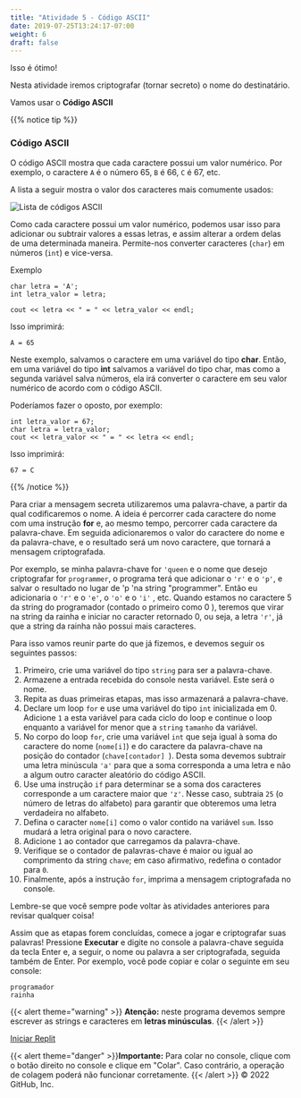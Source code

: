 ```yaml
---
title: "Atividade 5 - Código ASCII"
date: 2019-07-25T13:24:17-07:00
weight: 6
draft: false
---
```


Isso é ótimo!

Nesta atividade iremos criptografar (tornar secreto) o nome do destinatário.

Vamos usar o **Código ASCII**

{{% notice tip %}}

### Código ASCII

O código ASCII mostra que cada caractere possui um valor numérico. Por exemplo, o caractere `A` é o número 65, `B` é 66, `C` é 67, etc.

A lista a seguir mostra o valor dos caracteres mais comumente usados:

![Lista de códigos ASCII](../media/ascii-english.png)

Como cada caractere possui um valor numérico, podemos usar isso para adicionar ou subtrair valores a essas letras, e assim alterar a ordem delas de uma determinada maneira. Permite-nos converter caracteres (`char`) em números (`int`) e vice-versa.

Exemplo
```
char letra = 'A';
int letra_valor = letra;

cout << letra << " = " << letra_valor << endl;
```
Isso imprimirá:
```
A = 65
```

Neste exemplo, salvamos o caractere em uma variável do tipo **char**. Então, em uma variável do tipo **int** salvamos a variável do tipo char, mas como a segunda variável salva números, ela irá converter o caractere em seu valor numérico de acordo com o código ASCII.

Poderíamos fazer o oposto, por exemplo:
```
int letra_valor = 67;
char letra = letra_valor;
cout << letra_valor << " = " << letra << endl;
```
Isso imprimirá:
```
67 = C
```
{{% /notice %}}

Para criar a mensagem secreta utilizaremos uma palavra-chave, a partir da qual codificaremos o nome. A ideia é percorrer cada caractere do nome com uma instrução **for** e, ao mesmo tempo, percorrer cada caractere da palavra-chave. Em seguida adicionaremos o valor do caractere do nome e da palavra-chave, e o resultado será um novo caractere, que tornará a mensagem criptografada.

Por exemplo, se minha palavra-chave for `'queen` e o nome que desejo criptografar for `programmer`, o programa terá que adicionar o `'r'` e o `'p'`, e salvar o resultado no lugar de 'p 'na string "programmer". Então eu adicionaria o `'r'` e o `'e'`, o `'o'` e o `'i'` , etc. Quando estamos no caractere 5 da string do programador (contado o primeiro como 0 ), teremos que virar na string da rainha e iniciar no caracter retornado 0, ou seja, a letra `'r'`, já que a string da rainha não possui mais caracteres.

Para isso vamos reunir parte do que já fizemos, e devemos seguir os seguintes passos:

1. Primeiro, crie uma variável do tipo `string` para ser a palavra-chave.
2. Armazene a entrada recebida do console nesta variável. Este será o nome.
3. Repita as duas primeiras etapas, mas isso armazenará a palavra-chave.
3. Declare um loop `for` e use uma variável do tipo `int` inicializada em 0. Adicione `1` a esta variável para cada ciclo do loop e continue o loop enquanto a variável for menor que a `string` `tamanho` da variável.
4. No corpo do loop `for`, crie uma variável `int` que seja igual à soma do caractere do nome (`nome[i]`) e do caractere da palavra-chave na posição do contador (`chave[contador] `). Desta soma devemos subtrair uma letra minúscula `'a'` para que a soma corresponda a uma letra e não a algum outro caracter aleatório do código ASCII.
5. Use uma instrução `if` para determinar se a soma dos caracteres corresponde a um caractere maior que `'z'`. Nesse caso, subtraia `25` (o número de letras do alfabeto) para garantir que obteremos uma letra verdadeira no alfabeto.
6. Defina o caracter `nome[i]` como o valor contido na variável `sum`. Isso mudará a letra original para o novo caractere.
7. Adicione `1` ao contador que carregamos da palavra-chave.
8. Verifique se o contador de palavras-chave é maior ou igual ao comprimento da string `chave`; em caso afirmativo, redefina o contador para `0`.
9. Finalmente, após a instrução `for`, imprima a mensagem criptografada no console.

Lembre-se que você sempre pode voltar às atividades anteriores para revisar qualquer coisa!

Assim que as etapas forem concluídas, comece a jogar e criptografar suas palavras! Pressione **Executar** e digite no console a palavra-chave seguida da tecla Enter e, a seguir, o nome ou palavra a ser criptografada, seguida também de Enter. Por exemplo, você pode copiar e colar o seguinte em seu console:
```
programador
rainha
```
{{< alert theme="warning" >}} **Atenção:** neste programa devemos sempre escrever as strings e caracteres em **letras minúsculas**. {{< /alert >}}

<a class="my-2 mx-4 btn btn-info" href="https://replit.com/@nuevofoundation/activity-5-english" target="_blank">Iniciar Replit</a>

{{< alert theme="danger" >}}**Importante:** Para colar no console, clique com o botão direito no console e clique em "Colar". Caso contrário, a operação de colagem poderá não funcionar corretamente. {{< /alert >}}
© 2022 GitHub, Inc.
